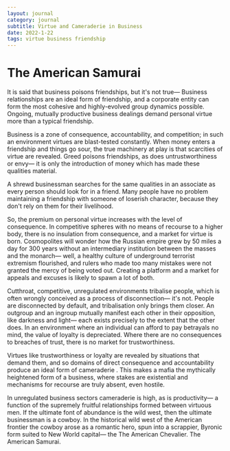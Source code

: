 ```yaml
---
layout: journal
category: journal
subtitle: Virtue and Cameraderie in Business
date: 2022-1-22
tags: virtue business friendship
---
```

# The American Samurai
It is said that business poisons friendships, but it's not true— Business relationships are an ideal form of friendship, and a corporate entity can form the most cohesive and highly-evolved group dynamics possible. Ongoing, mutually productive business dealings demand personal virtue more than a typical friendship.

Business is a zone of consequence, accountability, and competition; in such an environment virtues are blast-tested constantly. When money enters a friendship and things go sour, the true machinery at play is that scarcities of virtue are revealed. Greed poisons friendships, as does untrustworthiness or envy— it is only the introduction of money which has made these qualities material.

A shrewd businessman searches for the same qualities in an associate as every person should look for in a friend. Many people have no problem maintaining a friendship with someone of loserish character, because they don't rely on them for their livelihood.

So, the premium on personal virtue increases with the level of consequence. In competitive spheres with no means of recourse to a higher body, there is no insulation from consequence, and a market for virtue is born. Cosmopolites will wonder how the Russian empire grew by 50 miles a day for 300 years without an intermediary institution between the masses and the monarch— well, a healthy culture of underground terrorist extremism flourished, and rulers who made too many mistakes were not granted the mercy of being voted out. Creating a platform and a market for appeals and excuses is likely to spawn a lot of both.

Cutthroat, competitive, unregulated environments tribalise people, which is often wrongly conceived as a process of disconnection— it's not. People are disconnected by default, and tribalisation only brings them closer. An outgroup and an ingroup mutually manifest each other in their opposition, like darkness and light— each exists precisely to the extent that the other does. In an environment where an individual can afford to pay betrayals no mind, the value of loyalty is depreciated. Where there are no consequences to breaches of trust, there is no market for trustworthiness.

Virtues like trustworthiness or loyalty are revealed by situations that demand them, and so domains of direct consequence and accountability produce an ideal form of cameraderie . This makes a mafia the mythically heightened form of a business, where stakes are existential and mechanisms for recourse are truly absent, even hostile.

In unregulated business sectors cameraderie is high, as is productivity— a function of the supremely fruitful relationships formed between virtuous men. If the ultimate font of abundance is the wild west, then the ultimate businessman is a cowboy. In the historical wild west of the American frontier the cowboy arose as a romantic hero, spun into a scrappier, Byronic form suited to New World capital— the The American Chevalier. The American Samurai. 